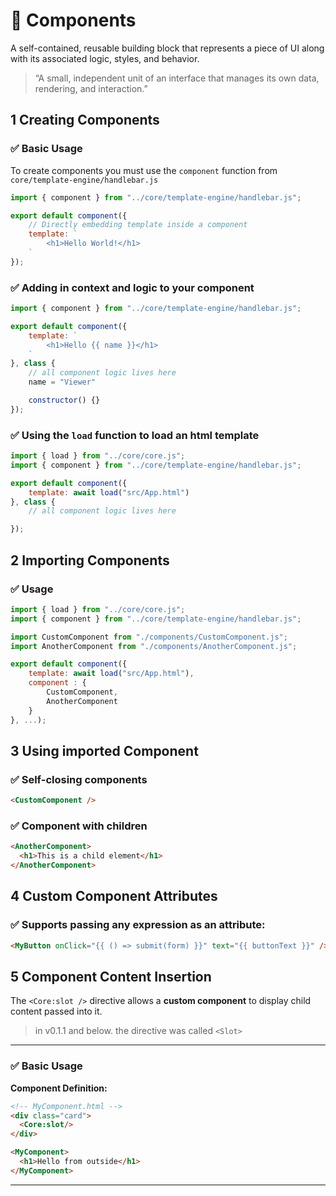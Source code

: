 # 📘 Components

A self-contained, reusable building block that represents a piece of UI along with its associated logic, styles, and behavior.

> “A small, independent unit of an interface that manages its own data, rendering, and interaction.”

## 1 Creating Components

### ✅ Basic Usage

To create components you must use the `component` function from `core/template-engine/handlebar.js`

```js
import { component } from "../core/template-engine/handlebar.js";

export default component({
    // Directly embedding template inside a component
    template: `
        <h1>Hello World!</h1>
    `
});
```

### ✅  Adding in context and logic to your component
```js
import { component } from "../core/template-engine/handlebar.js";

export default component({
    template: `
        <h1>Hello {{ name }}</h1>
    `
}, class {
    // all component logic lives here
    name = "Viewer"

    constructor() {}
});
```

### ✅  Using the `load` function to load an html template
```js
import { load } from "../core/core.js";
import { component } from "../core/template-engine/handlebar.js";

export default component({
    template: await load("src/App.html")
}, class {
    // all component logic lives here

});
```

## 2 Importing Components

### ✅ Usage
```js
import { load } from "../core/core.js";
import { component } from "../core/template-engine/handlebar.js";

import CustomComponent from "./components/CustomComponent.js";
import AnotherComponent from "./components/AnotherComponent.js";

export default component({
    template: await load("src/App.html"),
    component : {
        CustomComponent,
        AnotherComponent
    }
}, ...);
```

## 3 Using imported Component

### ✅ Self-closing components
```html
<CustomComponent />
```

### ✅ Component with children
```html
<AnotherComponent>
  <h1>This is a child element</h1>
</AnotherComponent>
```

## 4 Custom Component Attributes

### ✅ Supports passing any expression as an attribute:
```html
<MyButton onClick="{{ () => submit(form) }}" text="{{ buttonText }}" />
```

## 5 Component Content Insertion

The `<Core:slot />` directive allows a **custom component** to display child content passed into it.

> in v0.1.1 and below. the directive was called `<Slot>`

---

### ✅ Basic Usage

**Component Definition:**

```html
<!-- MyComponent.html -->
<div class="card">
  <Core:slot/>
</div>
```
```html
<MyComponent>
  <h1>Hello from outside</h1>
</MyComponent>
```

---
